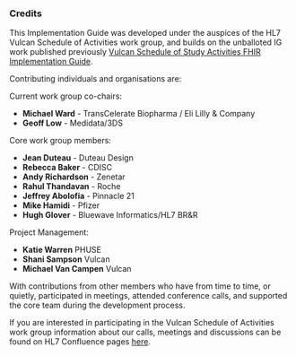 ### Credits

This Implementation Guide was developed under the auspices of the HL7 Vulcan Schedule of Activities work group, and builds on the unballoted IG work published previously [Vulcan Schedule of Study Activities FHIR Implementation Guide](index.html). 

Contributing individuals and organisations are:

Current work group co-chairs: 

* **Michael Ward** - TransCelerate Biopharma / Eli Lilly & Company
* **Geoff Low** - Medidata/3DS

Core work group members:

* **Jean Duteau**  - Duteau Design
* **Rebecca Baker** - CDISC
* **Andy Richardson** - Zenetar
* **Rahul Thandavan** - Roche
* **Jeffrey Abolofia** - Pinnacle 21
* **Mike Hamidi** - Pfizer
* **Hugh Glover** - Bluewave Informatics/HL7 BR&R

Project Management:

* **Katie Warren** PHUSE  
* **Shani Sampson** Vulcan
* **Michael Van Campen** Vulcan

With contributions from other members who have from time to time, or quietly, participated in meetings, attended conference calls, and supported the core team during the development process.

If you are interested in participating in the Vulcan Schedule of Activities work group information about our calls, meetings and discussions can be found on HL7 Confluence pages [here](https://confluence.hl7.org/display/VA/Vulcan+Schedule+of+Activities).

